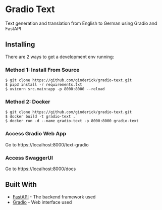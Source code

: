 # Gradio Text

Text generation and translation from English to German using Gradio and FastAPI


## Installing

There are 2 ways to get a development env running:

### Method 1: Install From Source

```
$ git clone https://github.com/ginderick/gradio-text.git
$ pip3 install -r requirements.txt
$ uvicorn src.main:app -p 8000:8000 --reload
```

### Method 2: Docker
```
$ git clone https://github.com/ginderick/gradio-text.git
$ docker build -t gradio-text .
$ docker run -d --name gradio-text -p 8000:8000 gradio-text
```


### Access Gradio Web App

Go to https://localhost:8000/text-gradio

### Access SwaggerUI

Go to https://localhost:8000/docs



## Built With

* [FastAPI](https://fastapi.tiangolo.com/) - The backend framework used
* [Gradio](https://gradio.app/) - Web interface used
